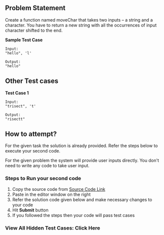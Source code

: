 ## Problem Statement
Create a function named moveChar that takes two inputs – a string and a character. 
You have to return a new string with all the occurrences of input character shifted to 
the end.



**Sample Test Case**
```
Input:
"hello", 'l'

Output:
"hello"
```
## Other Test cases
**Test Case 1**
```
Input:
"trisect", 't' 

Output:
"risectt"
```


## How to attempt?
For the given task the solution is already provided. Refer the steps below to execute your second code.

For the given problem the system will provide user inputs directly. You don't need to write any code to take user input.

### Steps to Run your second code
1. Copy the source code from [Source Code Link](https://raw.githubusercontent.com/Aartiarora22/Lab_assignments/main/P1/T3/Main.java)
2. Paste in the editor window on the right
3. Refer the solution code given below and make necessary changes to your code
4. Hit **Submit** button
5. If you followed the steps then your code will pass test cases

### View All Hidden Test Cases: Click Here
